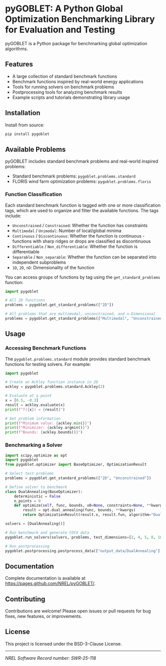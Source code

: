 # pyGOBLET: A Python Global Optimization Benchmarking Library for Evaluation and Testing

pyGOBLET is a Python package for benchmarking global optimization algorithms.

## Features

- A large collection of standard benchmark functions
- Benchmark functions inspired by real-world energy applications
- Tools for running solvers on benchmark problems
- Postprocessing tools for analyzing benchmark results
- Example scripts and tutorials demonstrating library usage

## Installation

Install from source:

```bash
pip install pygoblet
```

## Available Problems

pyGOBLET includes standard benchmark problems and real-world inspired problems:

- Standard benchmark problems: `pygoblet.problems.standard`
- FLORIS wind farm optimization problems: `pygoblet.problems.floris`

### Function Classification

Each standard benchmark function is tagged with one or more classification tags, which are used to organize and filter the available functions. The tags include:

- `Unconstrained` / `Constrained`: Whether the function has constraints
- `Multimodal` / `Unimodal`: Number of local/global minima
- `Continuous` / `Discontinuous`: Whether the function is continuous - functions with sharp ridges or drops are classified as discontinuous
- `Differentiable` / `Non_differentiable`: Whether the function is differentiable
- `Separable` / `Non_separable`: Whether the function can be separated into independent subproblems
- `1D`, `2D`, `nD`: Dimensionality of the function

You can access groups of functions by tag using the ``get_standard_problems`` function:

```python
import pygoblet

# All 2D functions
problems = pygoblet.get_standard_problems(["2D"])

# All problems that are multimodal, unconstrained, and n-Dimensional
problems = pygoblet.get_standard_problems(["Multimodal", "Unconstrained", "nD"])
```

## Usage

### Accessing Benchmark Functions

The `pygoblet.problems.standard` module provides standard benchmark functions for testing solvers. For example:

```python
import pygoblet

# Create an Ackley function instance in 2D
ackley = pygoblet.problems.standard.Ackley(2)

# Evaluate at a point
x = [0.5, -0.3]
result = ackley.evaluate(x)
print(f"f({x}) = {result}")

# Get problem information
print(f"Minimum value: {ackley.min()}")
print(f"Minimizer: {ackley.argmin()}")
print(f"Bounds: {ackley.bounds()}")
```

### Benchmarking a Solver

```python
import scipy.optimize as opt
import pygoblet
from pygoblet.optimizer import BaseOptimizer, OptimizationResult

# Select test problems
problems = pygoblet.get_standard_problems(["2D", "Unconstrained"])

# Define solver to benchmark
class DualAnnealing(BaseOptimizer):
    deterministic = False
    n_points = 0
    def optimize(self, func, bounds, x0=None, constraints=None, **kwargs):
        result = opt.dual_annealing(func, bounds, **kwargs)
        return OptimizationResult(result.x, result.fun, algorithm="Dual Annealing")

solvers = [DualAnnealing()]

# Run benchmark and generate COCO data
pygoblet.run_solvers(solvers, problems, test_dimensions=[2, 4, 5, 8, 10, 12], n_iters=5)

# Run postprocessing
pygoblet.postprocessing.postprocess_data(["output_data/DualAnnealing"], energy_file="output_data/energy_data.csv")
```

## Documentation

Complete documentation is available at https://pages.github.com/NREL/pyGOBLET/.

## Contributing

Contributions are welcome! Please open issues or pull requests for bug fixes, new features, or improvements.

## License

This project is licensed under the BSD-3-Clause License.

---

_NREL Software Record number: SWR-25-118_
